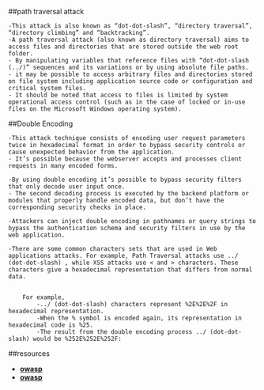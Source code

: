##path traversal attack

    -This attack is also known as “dot-dot-slash”, “directory traversal”, “directory climbing” and “backtracking”.
    -A path traversal attack (also known as directory traversal) aims to access files and directories that are stored outside the web root folder.
    - By manipulating variables that reference files with “dot-dot-slash (../)” sequences and its variations or by using absolute file paths.
    - it may be possible to access arbitrary files and directories stored on file system including application source code or configuration and critical system files.
    - It should be noted that access to files is limited by system operational access control (such as in the case of locked or in-use files on the Microsoft Windows operating system).

 ##Double Encoding

    -This attack technique consists of encoding user request parameters twice in hexadecimal format in order to bypass security controls or cause unexpected behavior from the application.
    - It’s possible because the webserver accepts and processes client requests in many encoded forms.

    -By using double encoding it’s possible to bypass security filters that only decode user input once.
    - The second decoding process is executed by the backend platform or modules that properly handle encoded data, but don’t have the corresponding security checks in place.

    -Attackers can inject double encoding in pathnames or query strings to bypass the authentication schema and security filters in use by the web application.

    -There are some common characters sets that are used in Web applications attacks. For example, Path Traversal attacks use ../ (dot-dot-slash) , while XSS attacks use < and > characters. These characters give a hexadecimal representation that differs from normal data.


        For example,
            -../ (dot-dot-slash) characters represent %2E%2E%2F in hexadecimal representation.
            -When the % symbol is encoded again, its representation in hexadecimal code is %25.
            -The result from the double encoding process ../ (dot-dot-slash) would be %252E%252E%252F:

##resources
- **[owasp](https://owasp.org/www-community/Double_Encoding)**
- **[owasp](https://owasp.org/www-community/Path_Traversal)**
